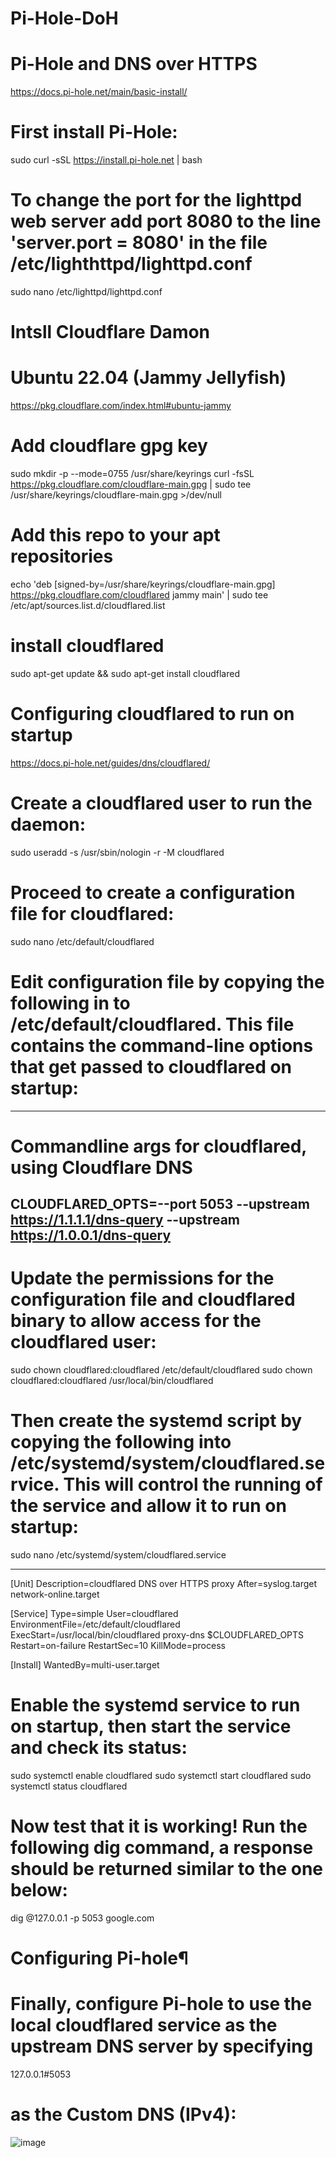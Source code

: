 # Pi-Hole-DoH
# Pi-Hole and DNS over HTTPS
https://docs.pi-hole.net/main/basic-install/

# First install Pi-Hole:
sudo curl -sSL https://install.pi-hole.net | bash

# To change the port for the lighttpd web server add port 8080 to the line 'server.port = 8080' in the file /etc/lighthttpd/lighttpd.conf
sudo nano /etc/lighttpd/lighttpd.conf

# Intsll Cloudflare Damon 
# Ubuntu 22.04 (Jammy Jellyfish)
https://pkg.cloudflare.com/index.html#ubuntu-jammy
# Add cloudflare gpg key
sudo mkdir -p --mode=0755 /usr/share/keyrings
curl -fsSL https://pkg.cloudflare.com/cloudflare-main.gpg | sudo tee /usr/share/keyrings/cloudflare-main.gpg >/dev/null

# Add this repo to your apt repositories
echo 'deb [signed-by=/usr/share/keyrings/cloudflare-main.gpg] https://pkg.cloudflare.com/cloudflared jammy main' | sudo tee /etc/apt/sources.list.d/cloudflared.list

# install cloudflared 
sudo apt-get update && sudo apt-get install cloudflared

# Configuring cloudflared to run on startup 
https://docs.pi-hole.net/guides/dns/cloudflared/

# Create a cloudflared user to run the daemon:
sudo useradd -s /usr/sbin/nologin -r -M cloudflared

# Proceed to create a configuration file for cloudflared:
sudo nano /etc/default/cloudflared
# Edit configuration file by copying the following in to /etc/default/cloudflared. This file contains the command-line options that get passed to cloudflared on startup:
---------
# Commandline args for cloudflared, using Cloudflare DNS
CLOUDFLARED_OPTS=--port 5053 --upstream https://1.1.1.1/dns-query --upstream https://1.0.0.1/dns-query
---------

# Update the permissions for the configuration file and cloudflared binary to allow access for the cloudflared user:
sudo chown cloudflared:cloudflared /etc/default/cloudflared
sudo chown cloudflared:cloudflared /usr/local/bin/cloudflared

# Then create the systemd script by copying the following into /etc/systemd/system/cloudflared.service. This will control the running of the service and allow it to run on startup:

sudo nano /etc/systemd/system/cloudflared.service

---------

[Unit]
Description=cloudflared DNS over HTTPS proxy
After=syslog.target network-online.target

[Service]
Type=simple
User=cloudflared
EnvironmentFile=/etc/default/cloudflared
ExecStart=/usr/local/bin/cloudflared proxy-dns $CLOUDFLARED_OPTS
Restart=on-failure
RestartSec=10
KillMode=process

[Install]
WantedBy=multi-user.target


# Enable the systemd service to run on startup, then start the service and check its status:
sudo systemctl enable cloudflared
sudo systemctl start cloudflared
sudo systemctl status cloudflared

# Now test that it is working! Run the following dig command, a response should be returned similar to the one below:
dig @127.0.0.1 -p 5053 google.com


# Configuring Pi-hole¶
# Finally, configure Pi-hole to use the local cloudflared service as the upstream DNS server by specifying 
127.0.0.1#5053 
# as the Custom DNS (IPv4):

![image](https://github.com/Spadinww/Pi-Hole-DoH/assets/51522675/5df13b45-0e8c-40d6-b2c0-1f812f7f1ab3)
